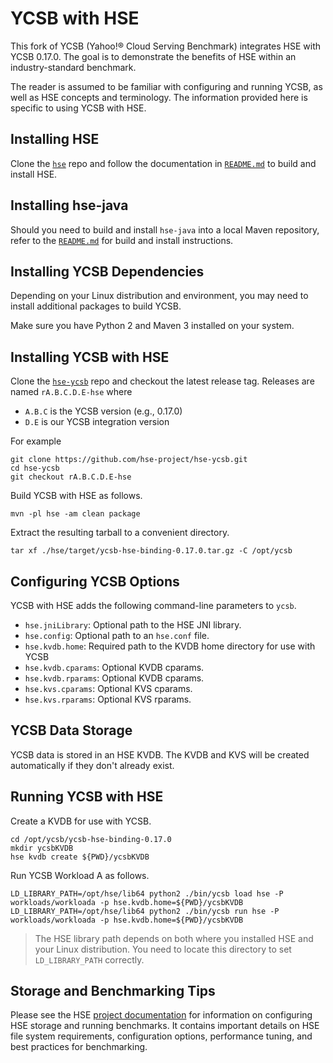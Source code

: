 # YCSB with HSE

This fork of YCSB (Yahoo!&reg; Cloud Serving Benchmark) integrates HSE
with YCSB 0.17.0.  The goal is to demonstrate the benefits of HSE
within an industry-standard benchmark.

The reader is assumed to be familiar with configuring and running YCSB,
as well as HSE concepts and terminology.
The information provided here is specific to using YCSB with HSE.

## Installing HSE

Clone the [`hse`](https://github.com/hse-project/hse) repo
and follow the documentation in
[`README.md`](https://github.com/hse-project/hse/blob/master/README.md)
to build and install HSE.

## Installing hse-java

Should you need to build and install `hse-java` into a local Maven repository,
refer to the
[`README.md`](https://github.com/hse-project/hse-java/blob/master/README.md)
for build and install instructions.

## Installing YCSB Dependencies

Depending on your Linux distribution and environment, you may need to
install additional packages to build YCSB.

Make sure you have Python 2 and Maven 3 installed on your system.

## Installing YCSB with HSE

Clone the [`hse-ycsb`](https://github.com/hse-project/hse-ycsb) repo
and checkout the latest release tag.  Releases are named `rA.B.C.D.E-hse` where

* `A.B.C` is the YCSB version (e.g., 0.17.0)
* `D.E` is our YCSB integration version

For example

```shell
git clone https://github.com/hse-project/hse-ycsb.git
cd hse-ycsb
git checkout rA.B.C.D.E-hse
```

Build YCSB with HSE as follows.

```shell
mvn -pl hse -am clean package
```

Extract the resulting tarball to a convenient directory.

```shell
tar xf ./hse/target/ycsb-hse-binding-0.17.0.tar.gz -C /opt/ycsb
```

## Configuring YCSB Options

YCSB with HSE adds the following command-line parameters to `ycsb`.

* `hse.jniLibrary`: Optional path to the HSE JNI library.
* `hse.config`: Optional path to an `hse.conf` file.
* `hse.kvdb.home`: Required path to the KVDB home directory for use with YCSB
* `hse.kvdb.cparams`: Optional KVDB cparams.
* `hse.kvdb.rparams`: Optional KVDB cparams.
* `hse.kvs.cparams`: Optional KVS cparams.
* `hse.kvs.rparams`: Optional KVS rparams.

## YCSB Data Storage

YCSB data is stored in an HSE KVDB.  The KVDB and KVS will be created
automatically if they don't already exist.

## Running YCSB with HSE

Create a KVDB for use with YCSB.

```shell
cd /opt/ycsb/ycsb-hse-binding-0.17.0
mkdir ycsbKVDB
hse kvdb create ${PWD}/ycsbKVDB
```

Run YCSB Workload A as follows.

```shell
LD_LIBRARY_PATH=/opt/hse/lib64 python2 ./bin/ycsb load hse -P workloads/workloada -p hse.kvdb.home=${PWD}/ycsbKVDB
LD_LIBRARY_PATH=/opt/hse/lib64 python2 ./bin/ycsb run hse -P workloads/workloada -p hse.kvdb.home=${PWD}/ycsbKVDB
```

> The HSE library path depends on both where you installed HSE and your
> Linux distribution.  You need to locate this directory to set
> `LD_LIBRARY_PATH` correctly.

## Storage and Benchmarking Tips

Please see the HSE [project documentation](https://hse-project.github.io/)
for information on configuring HSE storage and running benchmarks.
It contains important details on HSE file system requirements, configuration
options, performance tuning, and best practices for benchmarking.
